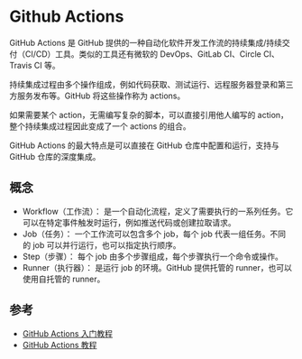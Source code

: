 # Github Actions

GitHub Actions 是 GitHub 提供的一种自动化软件开发工作流的持续集成/持续交付（CI/CD）工具。类似的工具还有微软的 DevOps、GitLab CI、Circle CI、Travis CI 等。

持续集成过程由多个操作组成，例如代码获取、测试运行、远程服务器登录和第三方服务发布等。GitHub 将这些操作称为 actions。

如果需要某个 action，无需编写复杂的脚本，可以直接引用他人编写的 action，整个持续集成过程因此变成了一个 actions 的组合。

GitHub Actions 的最大特点是可以直接在 GitHub 仓库中配置和运行，支持与 GitHub 仓库的深度集成。

## 概念

- Workflow（工作流）： 是一个自动化流程，定义了需要执行的一系列任务。它可以在特定事件触发时运行，例如推送代码或创建拉取请求。
- Job（任务）： 一个工作流可以包含多个 job，每个 job 代表一组任务。不同的 job 可以并行运行，也可以指定执行顺序。
- Step（步骤）： 每个 job 由多个步骤组成，每个步骤执行一个命令或操作。
- Runner（执行器）： 是运行 job 的环境。GitHub 提供托管的 runner，也可以使用自托管的 runner。

## 参考

- [GitHub Actions 入门教程](https://www.ruanyifeng.com/blog/2019/09/getting-started-with-github-actions.html)
- [GitHub Actions 教程](https://oragekk.me/tutorial/github/github-action.html#%E5%85%B3%E4%BA%8E%E5%B7%A5%E4%BD%9C%E6%B5%81%E7%A8%8B)
